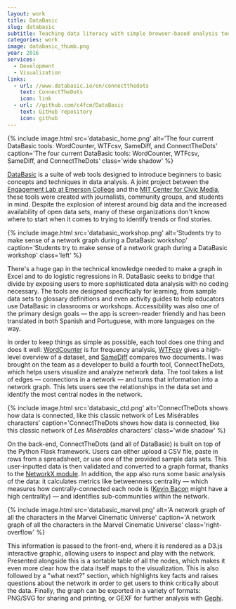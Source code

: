 ```yaml
---
layout: work
title: DataBasic
slug: databasic
subtitle: Teaching data literacy with simple browser-based analysis tools
categories: work
image: databasic_thumb.png
year: 2016
services:
  - Development
  - Visualization
links:
  - url: //www.databasic.io/en/connectthedots
    text: ConnectTheDots
    icon: link
  - url: //github.com/c4fcm/DataBasic
    text: GitHub repository
    icon: github
---
```


{% include image.html src='databasic_home.png' alt='The four current DataBasic tools: WordCounter, WTFcsv, SameDiff, and ConnectTheDots' caption='The four current DataBasic tools: WordCounter, WTFcsv, SameDiff, and ConnectTheDots' class='wide shadow' %}

<a href="//www.databasic.io">DataBasic</a> is a suite of web tools designed to introduce beginners to basic concepts and techniques in data analysis. A joint project between the <a href="//elab.emerson.edu">Engagement Lab at Emerson College</a> and the <a href="//civic.mit.edu">MIT Center for Civic Media</a>, these tools were created with journalists, community groups, and students in mind. Despite the explosion of interest around big data and the increased availability of open data sets, many of these organizations don't know where to start when it comes to trying to identify trends or find stories.

{% include image.html src='databasic_workshop.png' alt='Students try to make sense of a network graph during a DataBasic workshop' caption='Students try to make sense of a network graph during a DataBasic workshop' class='left' %}

There's a huge gap in the technical knowledge needed to make a graph in Excel and to do logistic regressions in R. DataBasic seeks to bridge that divide by exposing users to more sophisticated data analysis with no coding necessary. The tools are designed specifically for learning, from sample data sets to glossary definitions and even activity guides to help educators use DataBasic in classrooms or workshops. Accessibility was also one of the primary design goals — the app is screen-reader friendly and has been translated in both Spanish and Portuguese, with more languages on the way.

In order to keep things as simple as possible, each tool does one thing and does it well: <a href="//www.databasic.io/en/wordcounter/">WordCounter</a> is for frequency analysis, <a href="//www.databasic.io/en/wtfcsv/">WTFcsv</a> gives a high-level overview of a dataset, and <a href="//www.databasic.io/en/samediff/">SameDiff</a> compares two documents. I was brought on the team as a developer to build a fourth tool, ConnectTheDots, which helps users visualize and analyze network data. The tool takes a list of edges — connections in a network — and turns that information into a network graph. This lets users see the relationships in the data set and identify the most central nodes in the network.

{% include image.html src='databasic_ctd.png' alt='ConnectTheDots shows how data is connected, like this classic network of Les Misérables characters' caption='ConnectTheDots shows how data is connected, like this classic network of <em>Les Misérables</em> characters' class='wide shadow' %}

On the back-end, ConnectTheDots (and all of DataBasic) is built on top of the Python Flask framework. Users can either upload a CSV file, paste in rows from a spreadsheet, or use one of the provided sample data sets. This user-inputted data is then validated and converted to a graph format, thanks to the <a href="//networkx.github.io/">NetworkX module</a>. In addition, the app also runs some basic analysis of the data: it calculates metrics like betweenness centrality — which measures how centrally-connected each node is (<a href="//en.wikipedia.org/wiki/Six_Degrees_of_Kevin_Bacon">Kevin Bacon</a> might have a high centrality) — and identifies sub-communities within the network.

{% include image.html src='databasic_marvel.png' alt='A network graph of all the characters in the Marvel Cinematic Universe' caption='A network graph of all the characters in the Marvel Cinematic Universe' class='right-overflow' %}

This information is passed to the front-end, where it is rendered as a D3.js interactive graphic, allowing users to inspect and play with the network. Presented alongside this is a sortable table of all the nodes, which makes it even more clear how the data itself maps to the visualization. This is also followed by a "what next?" section, which highlights key facts and raises questions about the network in order to get users to think critically about the data. Finally, the graph can be exported in a variety of formats: PNG/SVG for sharing and printing, or GEXF for further analysis with <a href="//gephi.org">Gephi</a>.
